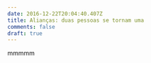 ```yaml
---
date: 2016-12-22T20:04:40.407Z
title: Alianças: duas pessoas se tornam uma
comments: false
draft: true
---
```


mmmmm
